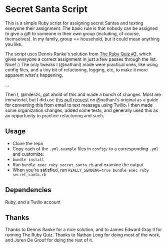 # Secret Santa Script

This is a simple Ruby script for assigning secret Santas and texting everyone their assignment. The basic rule is that nobody can be assigned to give a gift to someone in their own group (including, of course, themselves). In my family, group == household, but it could mean anything you like.

The script uses Dennis Ranke's solution from [The Ruby Quiz #2](http://www.rubyquiz.com/quiz2.html), which gives everyone a correct assignment in just a few passes through the list. Nice! :) The only tweaks I (@nathanl) made were practical ones, like using config files, and a tiny bit of refactoring, logging, etc, to make it more apparent what's happening.

...

Then I, @mileszs, got ahold of this and made a bunch of changes. Most are immaterial, but I did use [this pull request](https://github.com/nathanl/secret_santa/pull/1) on @nathanl's original as a guide for converting this from email to text message using Twilio. I then made some organization changes, added some tests, and generally used this as an opportunity to practice refactoring and such.

## Usage

- Clone the repo
- Copy each of the `.yml.example` files in `config/` to a corresponding `.yml` and customize.
- `bundle install`
- Run `bundle exec ruby secret_santa.rb` and examine the output
- When you're satisfied, run `REALLY_SENDING=true bundle exec ruby secret_santa.rb`

## Dependencies

Ruby, and a Twilio account

## Thanks

Thanks to Dennis Ranke for a nice solution, and to James Edward Gray II for running The Ruby Quiz. Thanks to Nathan Long for doing most of the work, and Joren De Groof for doing the rest of it.
